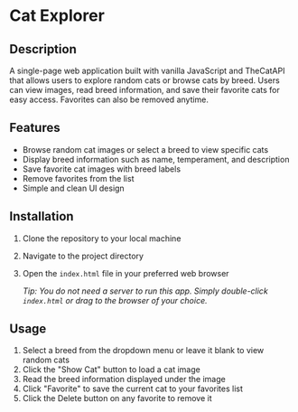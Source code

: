 # Cat Explorer

## Description
A single-page web application built with vanilla JavaScript and TheCatAPI that allows users to explore random cats or browse cats by breed. Users can view images, read breed information, and save their favorite cats for easy access. Favorites can also be removed anytime.

## Features
* Browse random cat images or select a breed to view specific cats
* Display breed information such as name, temperament, and description
* Save favorite cat images with breed labels
* Remove favorites from the list
* Simple and clean UI design

## Installation
1. Clone the repository to your local machine
2. Navigate to the project directory
3. Open the `index.html` file in your preferred web browser

   *Tip: You do not need a server to run this app. Simply double-click `index.html` or drag to the browser of your choice.*

## Usage
1. Select a breed from the dropdown menu or leave it blank to view random cats
2. Click the "Show Cat" button to load a cat image
3. Read the breed information displayed under the image
4. Click "Favorite" to save the current cat to your favorites list
5. Click the Delete button on any favorite to remove it